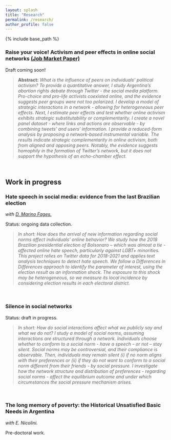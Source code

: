```yaml
---
layout: splash
title: "Research"
permalink: /research/
author_profile: false
---
```



{% include base_path %}


### Raise your voice! Activism and peer effects in online social networks [(Job Market Paper)](https://alejandraagustinamartinez.github.io/files/martinez_jmp.pdf)
Draft coming soon!

> **Abstract:** *What is the influence of peers on individuals’ political activism? To provide a quantitative answer, I study Argentina’s abortion rights debate through Twitter - the social media platform. Pro-choice and pro-life activists coexisted online, and the evidence suggests peer groups were not too polarized. I develop a model of strategic interactions in a network - allowing for heterogeneous peer effects. Next, I estimate peer effects and test whether online activism exhibits strategic substitutability or complementarity. I create a novel panel dataset - where links and actions are observable - by combining tweets’ and users’ information. I provide a reduced-form analysis by proposing a network-based instrumental variable. The results indicate strategic complementarity in online activism, both from aligned and opposing peers. Notably, the evidence suggests homophily in the formation of Twitter’s network, but it does not support the hypothesis of an echo-chamber effect.*

<br>


## Work in progress

### Hate speech in social media: evidence from the last Brazilian election 
*with [D. Marino Fages.](https://sites.google.com/view/diegomarinofages)*

Status: ongoing data collection.
> *In short: How does the arrival of new information regarding social norms affect individuals’ online behavior? We study how the 2018 Brazilian presidential election of Bolsonaro – which was almost a tie - affected online hate speech, particularly against LGBT+ minorities. This project relies on Twitter data for 2018-2021 and applies text analysis techniques to detect hate speech. We follow a Differences in Differences approach to identify the parameter of interest, using the election result as an information shock. The exposure to this shock may be heterogeneous, so we measure its local incidence by considering election results in each electoral district.*
<br>

### Silence in social networks
Status: draft in progress.
> *In short: How do social interactions affect what we publicly say and what we do not? I study a model of social norms, assuming interactions are structured through a network. Individuals choose whether to conform to a social norm - have a speech – or not – stay silent. Social norms may be controversial, and their compliance is observable. Then, individuals may remain silent (i) if no norm aligns with their preferences or (ii) if they do not want to conform to a social norm different from their friends - by social pressure. I investigate how the network structure and distribution of preferences - regarding social norms - affect the equilibrium outcome and under which circumstances the social pressure mechanism arises.*
<br>

### The long memory of poverty: the Historical Unsatisfied Basic Needs in Argentina
*with E. Nicolini.*

Pre-doctoral work.
<br>






